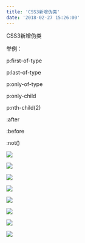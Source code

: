 ```yaml
---
title: 'CSS3新增伪类'
date: '2018-02-27 15:26:00'
---   
```

CSS3新增伪类

举例：

p:first-of-type

p:last-of-type

p:only-of-type

p:only-child

p:nth-child(2)

:after

:before

:not()

![](https://img-blog.csdn.net/20180227152354104)

![](https://img-blog.csdn.net/20180227152409756)

![](https://img-blog.csdn.net/201802271524235)

![](https://img-blog.csdn.net/20180227152437464)

![](https://img-blog.csdn.net/20180227152501384)

![](https://img-blog.csdn.net/20180227152511842)

![](https://img-blog.csdn.net/20180227152517584)

![](https://img-blog.csdn.net/20180227154220606)